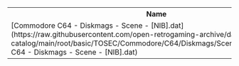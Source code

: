 <table>
<tr><th>Name</th><th>Size</th></tr>
<tr><td>
[Commodore C64 - Diskmags - Scene - [NIB].dat](https://raw.githubusercontent.com/open-retrogaming-archive/dat-catalog/main/root/basic/TOSEC/Commodore/C64/Diskmags/Scene/[NIB]/Commodore C64 - Diskmags - Scene - [NIB].dat)
</td><td>47434</td></tr>
</table>

